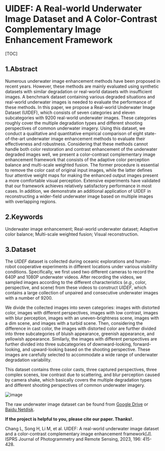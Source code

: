 # UIDEF: A Real-world Underwater Image Dataset and A Color-Contrast Complementary Image Enhancement Framework

[TOC]

## 1.Abstract

Numerous underwater image enhancement methods have been proposed in recent years. However, these methods are mainly evaluated using synthetic datasets with similar degradation or real-world datasets with insufficient images. A benchmark dataset containing various degraded situations and real-world underwater images is needed to evaluate the performance of these methods. In this paper, we propose a Real-world Underwater Image Dataset (UIDEF), which consists of seven categories and eleven subcategories with 9200 real-world underwater images. These categories roughly cover the multiple degradation types and different shooting perspectives of common underwater imagery. Using this dataset, we conduct a qualitative and quantitative empirical comparison of eight state-of-the-art underwater image enhancement methods to evaluate their effectiveness and robustness. Considering that these methods cannot handle both color restoration and contrast enhancement of the underwater degraded images well, we present a color-contrast complementary image enhancement framework that consists of the adaptive color perception balance and multi-scale weighted fusion. The former procedure is essential to remove the color cast of original input images, while the latter defines four attentive weight maps for making the enhanced output images present a more comfortable visual perception. Extensive experiments have validated that our framework achieves relatively satisfactory
performance in most cases. In addition, we demonstrate an additional application of UIDEF in reconstructing a wider-field underwater image based on multiple images with overlapping regions.

## 2.Keywords

Underwater image enhancement; Real-world underwater dataset; Adaptive color balance; Multi-scale weighted fusion; Visual reconstruction.

## 3.Dataset

The *UIDEF* dataset is collected during oceanic explorations and human-robot cooperative experiments in different locations under various visibility conditions. Specifically, we first used two different cameras to record the 640P and 1080P underwater videos. After recording the videos, we sampled images according to the different characteristics (*e.g.*, color, perspective, and scene) from these videos to construct *UIDEF*, which contains a large collection of unpaired and consecutive underwater images with a number of 9200.

We divide the collected images into seven categories: images with distorted color, images with different perspectives, images with low contrast, images with blur perception, images with an uneven-brightness scene, images with a dim scene, and images with a turbid scene. Then, considering the difference in cast color, the images with distorted color are further divided into three subcategories of bluish appearance, greenish appearance, and yellowish appearance. Similarly, the images with different perspectives are further divided into three subcategories of downward-looking, forward-looking, and upward-looking based on the shooting perspective. These images are carefully selected to accommodate a wide range of underwater degradation variability.

This dataset contains three color casts, three captured perspectives, three complex scenes, low contrast due to scattering, and blur perception caused by camera shake, which basically covers the multiple degradation types and different shooting perspectives of common underwater imagery.

![image](https://user-images.githubusercontent.com/88143736/168535408-4344d264-bd79-47b0-9897-962510411666.png)

The raw underwater image dataset can be found from [Google Drive](https://drive.google.com/drive/folders/1uWwTHk2Sfw7GcJcqisklIFhhkrqZeqzv?usp=sharing) or [Baidu Netdisk](https://pan.baidu.com/s/1pQsfrdaZONvl2oyWnAetVw?pwd=UIDE).

**If the project is helpful to you, please cite our paper. Thanks!.**

Chang L, Song H, Li M, et al. UIDEF: A real-world underwater image dataset and a color-contrast complementary image enhancement framework[J]. ISPRS Journal of Photogrammetry and Remote Sensing, 2023, 196: 415-428.
